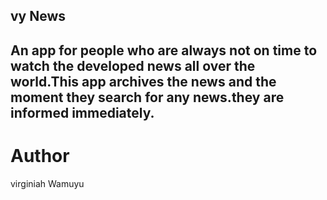 ## vy News
## An app for people who are always not on time to watch the developed news all over the world.This app archives the news and the moment they search for any news.they are informed immediately.

# Author

virginiah Wamuyu